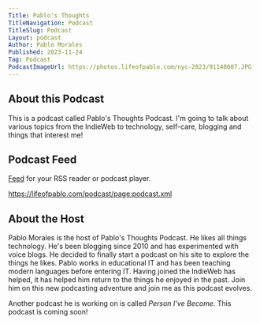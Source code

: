 ```yaml
---
Title: Pablo's Thoughts
TitleNavigation: Podcast
TitleSlug: Podcast
Layout: podcast
Author: Pablo Morales
Published: 2023-11-24
Tag: Podcast
PodcastImageUrl: https://photos.lifeofpablo.com/nyc-2023/91140007.JPG
---
```

<h2>About this Podcast</h2>
<p>This is a podcast called Pablo's Thoughts Podcast. I'm going to talk about various topics from the IndieWeb to technology, self-care, blogging and things that interest me! </p>

## Podcast Feed
<a href="https://lifeofpablo.com/podcast/page:podcast.xml"><i class="fa-solid fa-rss orange"></i> Feed</a> for your RSS reader or podcast player.

https://lifeofpablo.com/podcast/page:podcast.xml

<h2>About the Host</h2>
Pablo Morales is the host of Pablo's Thoughts Podcast. He likes all things technology. He's been blogging since 2010 and has experimented with voice blogs. He decided to finally start a podcast on his site to explore the things he likes. Pablo works in educational IT and has been teaching modern languages before entering IT. Having joined the IndieWeb has helped, it has helped him return to the things he enjoyed in the past. Join him on this new podcasting adventure and join me as this podcast evolves.

Another podcast he is working on is called *Person I've Become*. This podcast is coming soon!
